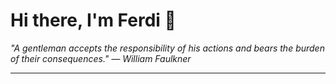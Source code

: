 <h1>Hi there, I'm Ferdi 👋</h1>

<p><em>
  "A gentleman accepts the responsibility of his actions and bears the burden of their consequences." — William Faulkner
</em></p>

---
